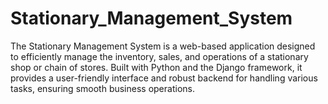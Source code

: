 # Stationary_Management_System
The Stationary Management System is a web-based application designed to efficiently manage the inventory, sales, and operations of a stationary shop or chain of stores. Built with Python and the Django framework, it provides a user-friendly interface and robust backend for handling various tasks, ensuring smooth business operations.
